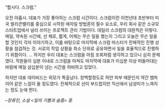 “합시다. 스크럼."

오전 아홉시. 대표가 가장 좋아하는 스크럼 시간이다. 스크럼이란 이천년대 초반부터 미국 씰리콘밸리를 중심으로 시작된 애자일 방법론의 필수 요소로, 우리 회사 같은 소규모 스타트업에서 널리 쓰이는 프로젝트 관리 기법이다. 데일리 스크럼의 대원칙은 이렇다. 매일, 약속된 시간에, 선 채로, 짧게, 어제는 무슨 일을 했는지 그리고 오늘은 무슨 일을 할 것인지 각자 이야기하고, 이를 바탕으로 마지막에 스크럼 마스터가 전체적인 진행 상황을 점검하는 것. 서로의 작업 상황을 최소 단위로 공유하면서 일을 효율적으로 진행하기 위함이다. … 하지만 우리 대표는 스크럼을 아침 조회처럼 생각하고 있으니 심히 문제였다. 직원들이 십분 이내로 스크럼을 마쳐도 마지막에 대표가 이십분 이상 떠들어대는 바람에 매일 삼십분이 넘는 시간을 허비하고 있었다.

하지만 대표 데이비드는 외모가 특출났다. 창백할정도로 하얀 피부 때문인지 약간 뱀파이어 같은 느낌이 들 정도였다. 전체적으로 선이 부드럽지만 직선에서 남성미가 느껴지는 정도 눈에 띈다.

–*장류진, 소설 <일의 기쁨과 슬픔> 중*
